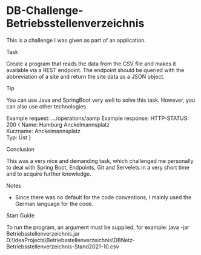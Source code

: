 # DB-Challenge-Betriebsstellenverzeichnis
This is a challenge I was given as part of an application.

Task

Create a program that reads the data from the CSV file and makes it available via a REST endpoint. The endpoint should be queried with the abbreviation of a site and return the site data as a JSON object.

Tip

You can use Java and SpringBoot very well to solve this task. However, you can also use other technologies.

Example request:
.../operations/aamp
Example response:
HTTP-STATUS: 200
{
  Name: Hamburg Anckelmannsplatz      
  Kurzname: Anckelmannsplatz  
  Typ: Üst
}

Conclusion

This was a very nice and demanding task, which challenged me personally to deal with Spring Boot, Endpoints, Git and Servelets in a very short time and to acquire further knowledge. 

Notes

- Since there was no default for the code conventions, I mainly used the German language for the code.

Start Guide

To run the program, an argument must be supplied, for example:
java -jar Betriebsstellenverzeichnis.jar D:\IdeaProjects\Betriebsstellenverzeichnis\DBNetz-Betriebsstellenverzeichnis-Stand2021-10.csv

 

